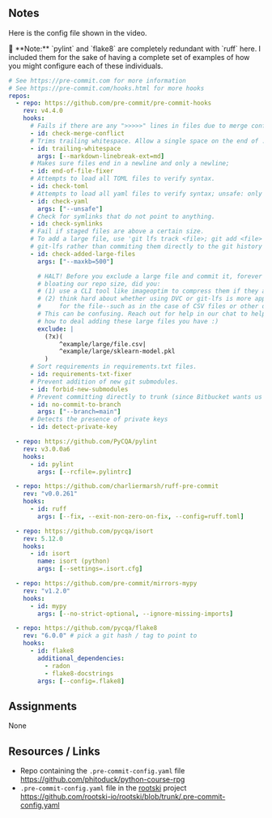 ## Notes

Here is the config file shown in the video.

<aside>
📌 **Note:** `pylint` and `flake8` are completely redundant with `ruff` here. I included them for the sake of having a complete set of examples of how you might configure each of these individuals.

</aside>

```yaml
# See https://pre-commit.com for more information
# See https://pre-commit.com/hooks.html for more hooks
repos:
  - repo: https://github.com/pre-commit/pre-commit-hooks
    rev: v4.4.0
    hooks:
      # Fails if there are any ">>>>>" lines in files due to merge conflicts.
      - id: check-merge-conflict
      # Trims trailing whitespace. Allow a single space on the end of .md lines for hard line breaks.
      - id: trailing-whitespace
        args: [--markdown-linebreak-ext=md]
      # Makes sure files end in a newline and only a newline;
      - id: end-of-file-fixer
      # Attempts to load all TOML files to verify syntax.
      - id: check-toml
      # Attempts to load all yaml files to verify syntax; unsafe: only check syntax, do not load yaml
      - id: check-yaml
        args: ["--unsafe"]
      # Check for symlinks that do not point to anything.
      - id: check-symlinks
      # Fail if staged files are above a certain size.
      # To add a large file, use 'git lfs track <file>; git add <file> to track large files with
      # git-lfs rather than commiting them directly to the git history
      - id: check-added-large-files
        args: ["--maxkb=500"]

        # HALT! Before you exclude a large file and commit it, forever
        # bloating our repo size, did you:
        # (1) use a CLI tool like imageoptim to compress them if they are images
        # (2) think hard about whether using DVC or git-lfs is more appropriate
        #     for the file--such as in the case of CSV files or other data
        # This can be confusing. Reach out for help in our chat to help decide
        # how to deal adding these large files you have :)
        exclude: |
          (?x)(
              ^example/large/file.csv|
              ^example/large/sklearn-model.pkl
          )
      # Sort requirements in requirements.txt files.
      - id: requirements-txt-fixer
      # Prevent addition of new git submodules.
      - id: forbid-new-submodules
      # Prevent committing directly to trunk (since Bitbucket wants us to pay for this feature)
      - id: no-commit-to-branch
        args: ["--branch=main"]
      # Detects the presence of private keys
      - id: detect-private-key

  - repo: https://github.com/PyCQA/pylint
    rev: v3.0.0a6
    hooks:
      - id: pylint
        args: [--rcfile=.pylintrc]

  - repo: https://github.com/charliermarsh/ruff-pre-commit
    rev: "v0.0.261"
    hooks:
      - id: ruff
        args: [--fix, --exit-non-zero-on-fix, --config=ruff.toml]

  - repo: https://github.com/pycqa/isort
    rev: 5.12.0
    hooks:
      - id: isort
        name: isort (python)
        args: [--settings=.isort.cfg]

  - repo: https://github.com/pre-commit/mirrors-mypy
    rev: "v1.2.0"
    hooks:
      - id: mypy
        args: [--no-strict-optional, --ignore-missing-imports]

  - repo: https://github.com/pycqa/flake8
    rev: "6.0.0" # pick a git hash / tag to point to
    hooks:
      - id: flake8
        additional_dependencies:
          - radon
          - flake8-docstrings
        args: [--config=.flake8]
```

## Assignments

None

## Resources / Links

- Repo containing the `.pre-commit-config.yaml` file https://github.com/phitoduck/python-course-rpg
- `.pre-commit-config.yaml` file in the [rootski](https://www.rootski.io/#/) project https://github.com/rootski-io/rootski/blob/trunk/.pre-commit-config.yaml
